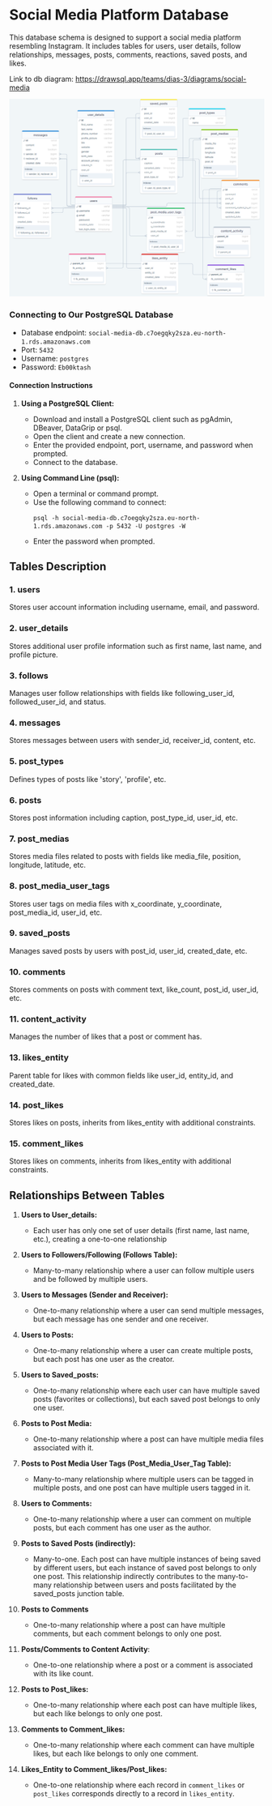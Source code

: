 # Social Media Platform Database

This database schema is designed to support a social media platform resembling Instagram. It includes tables for users, user details, follow relationships, messages, posts, comments, reactions, saved posts, and likes.

Link to db diagram:
https://drawsql.app/teams/dias-3/diagrams/social-media

![alt text](db_diagram.png)

### Connecting to Our PostgreSQL Database

- Database endpoint: `social-media-db.c7oegqky2sza.eu-north-1.rds.amazonaws.com`
- Port: `5432`
- Username: `postgres`
- Password: `Eb00ktash`

#### Connection Instructions

1. **Using a PostgreSQL Client:**

   - Download and install a PostgreSQL client such as pgAdmin, DBeaver, DataGrip or psql.
   - Open the client and create a new connection.
   - Enter the provided endpoint, port, username, and password when prompted.
   - Connect to the database.

2. **Using Command Line (psql):**
   - Open a terminal or command prompt.
   - Use the following command to connect:
     ```
     psql -h social-media-db.c7oegqky2sza.eu-north-1.rds.amazonaws.com -p 5432 -U postgres -W
     ```
   - Enter the password when prompted.

## Tables Description

### 1. users

Stores user account information including username, email, and password.

### 2. user_details

Stores additional user profile information such as first name, last name, and profile picture.

### 3. follows

Manages user follow relationships with fields like following_user_id, followed_user_id, and status.

### 4. messages

Stores messages between users with sender_id, receiver_id, content, etc.

### 5. post_types

Defines types of posts like 'story', 'profile', etc.

### 6. posts

Stores post information including caption, post_type_id, user_id, etc.

### 7. post_medias

Stores media files related to posts with fields like media_file, position, longitude, latitude, etc.

### 8. post_media_user_tags

Stores user tags on media files with x_coordinate, y_coordinate, post_media_id, user_id, etc.

### 9. saved_posts

Manages saved posts by users with post_id, user_id, created_date, etc.

### 10. comments

Stores comments on posts with comment text, like_count, post_id, user_id, etc.

### 11. content_activity

Manages the number of likes that a post or comment has.

### 13. likes_entity

Parent table for likes with common fields like user_id, entity_id, and created_date.

### 14. post_likes

Stores likes on posts, inherits from likes_entity with additional constraints.

### 15. comment_likes

Stores likes on comments, inherits from likes_entity with additional constraints.

## Relationships Between Tables

1. **Users to User_details:**

   - Each user has only one set of user details (first name, last name, etc.), creating a one-to-one relationship

2. **Users to Followers/Following (Follows Table):**

   - Many-to-many relationship where a user can follow multiple users and be followed by multiple users.

3. **Users to Messages (Sender and Receiver):**

   - One-to-many relationship where a user can send multiple messages, but each message has one sender and one receiver.

4. **Users to Posts:**

   - One-to-many relationship where a user can create multiple posts, but each post has one user as the creator.

5. **Users to Saved_posts:**

   - One-to-many relationship where each user can have multiple saved posts (favorites or collections), but each saved post belongs to only one user.

6. **Posts to Post Media:**

   - One-to-many relationship where a post can have multiple media files associated with it.

7. **Posts to Post Media User Tags (Post_Media_User_Tag Table):**

   - Many-to-many relationship where multiple users can be tagged in multiple posts, and one post can have multiple users tagged in it.

8. **Users to Comments:**

   - One-to-many relationship where a user can comment on multiple posts, but each comment has one user as the author.

9. **Posts to Saved Posts (indirectly):**

   - Many-to-one. Each post can have multiple instances of being saved by different users, but each instance of saved post belongs to only one post. This relationship indirectly contributes to the many-to-many relationship between users and posts facilitated by the saved_posts junction table.

10. **Posts to Comments**

    - One-to-many relationship where a post can have multiple comments, but each comment belongs to only one post.

11. **Posts/Comments to Content Activity**:

    - One-to-one relationship where a post or a comment is associated with its like count.

12. **Posts to Post_likes:**

    - One-to-many relationship where each post can have multiple likes, but each like belongs to only one post.

13. **Comments to Comment_likes:**

    - One-to-many relationship where each comment can have multiple likes, but each like belongs to only one comment.

14. **Likes_Entity to Comment_likes/Post_likes:**
    - One-to-one relationship where each record in `comment_likes` or `post_likes` corresponds directly to a record in `likes_entity`.
